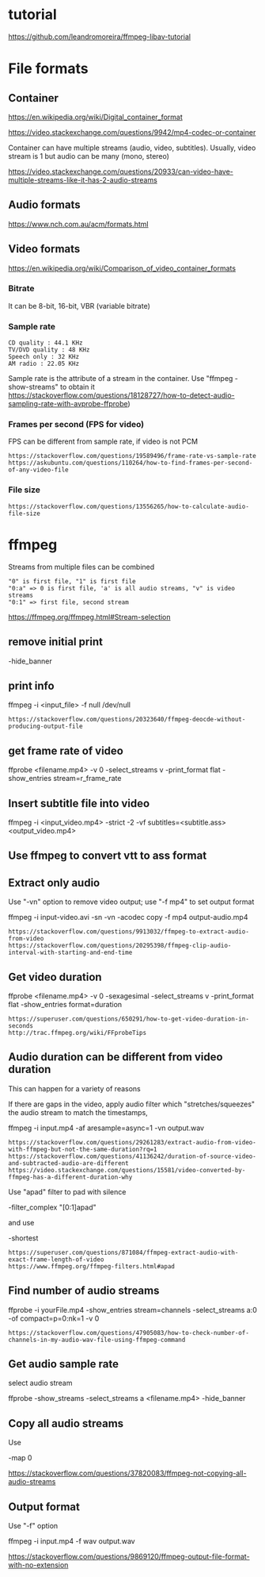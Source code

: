 
# tutorial

https://github.com/leandromoreira/ffmpeg-libav-tutorial

# File formats

## Container

https://en.wikipedia.org/wiki/Digital_container_format

https://video.stackexchange.com/questions/9942/mp4-codec-or-container

Container can have multiple streams (audio, video, subtitles).  Usually, video stream is 1 but audio can be many (mono, stereo)

https://video.stackexchange.com/questions/20933/can-video-have-multiple-streams-like-it-has-2-audio-streams

## Audio formats

https://www.nch.com.au/acm/formats.html

## Video formats

https://en.wikipedia.org/wiki/Comparison_of_video_container_formats

### Bitrate

It can be 8-bit, 16-bit, VBR (variable bitrate)

### Sample rate

    CD quality : 44.1 KHz
    TV/DVD quality : 48 KHz
    Speech only : 32 KHz
    AM radio : 22.05 KHz

Sample rate is the attribute of a stream in the container.   Use "ffmpeg -show-streams" to obtain it https://stackoverflow.com/questions/18128727/how-to-detect-audio-sampling-rate-with-avprobe-ffprobe)

 
### Frames per second (FPS for video)


FPS can be different from sample rate, if video is not PCM

    https://stackoverflow.com/questions/19589496/frame-rate-vs-sample-rate
    https://askubuntu.com/questions/110264/how-to-find-frames-per-second-of-any-video-file

### File size

    https://stackoverflow.com/questions/13556265/how-to-calculate-audio-file-size

# ffmpeg

Streams from multiple files can be combined

    "0" is first file, "1" is first file
    "0:a" => 0 is first file, 'a' is all audio streams, "v" is video streams
    "0:1" => first file, second stream

https://ffmpeg.org/ffmpeg.html#Stream-selection


## remove initial print

-hide_banner

## print info

ffmpeg -i <input_file> -f null /dev/null

    https://stackoverflow.com/questions/20323640/ffmpeg-deocde-without-producing-output-file

## get frame rate of video

ffprobe <filename.mp4> -v 0 -select_streams v -print_format flat -show_entries stream=r_frame_rate

## Insert subtitle file into video

ffmpeg -i <input_video.mp4> -strict -2 -vf subtitles=<subtitle.ass> <output_video.mp4>

## Use ffmpeg to convert vtt to ass format

## Extract only audio

Use "-vn" option to remove video output; use "-f mp4" to set output format

ffmpeg -i input-video.avi -sn -vn -acodec copy -f mp4 output-audio.mp4

    https://stackoverflow.com/questions/9913032/ffmpeg-to-extract-audio-from-video
    https://stackoverflow.com/questions/20295398/ffmpeg-clip-audio-interval-with-starting-and-end-time

## Get video duration

ffprobe <filename.mp4> -v 0 -sexagesimal -select_streams v -print_format flat -show_entries format=duration

    https://superuser.com/questions/650291/how-to-get-video-duration-in-seconds
    http://trac.ffmpeg.org/wiki/FFprobeTips

## Audio duration can be different from video duration

This can happen for a variety of reasons

If there are gaps in the video, apply audio filter which "stretches/squeezes" the audio stream to match the timestamps,

ffmpeg -i input.mp4 -af aresample=async=1 -vn output.wav

    https://stackoverflow.com/questions/29261283/extract-audio-from-video-with-ffmpeg-but-not-the-same-duration?rq=1
    https://stackoverflow.com/questions/41136242/duration-of-source-video-and-subtracted-audio-are-different
    https://video.stackexchange.com/questions/15581/video-converted-by-ffmpeg-has-a-different-duration-why

Use "apad" filter to pad with silence

 -filter_complex "[0:1]apad"

and use

 -shortest 

    https://superuser.com/questions/871084/ffmpeg-extract-audio-with-exact-frame-length-of-video
    https://www.ffmpeg.org/ffmpeg-filters.html#apad

## Find number of audio streams

ffprobe -i yourFile.mp4 -show_entries stream=channels -select_streams a:0 -of compact=p=0:nk=1 -v 0

    https://stackoverflow.com/questions/47905083/how-to-check-number-of-channels-in-my-audio-wav-file-using-ffmpeg-command

## Get audio sample rate

select audio stream

 ffprobe  -show_streams -select_streams a <filename.mp4> -hide_banner

## Copy all audio streams

Use

-map 0 

https://stackoverflow.com/questions/37820083/ffmpeg-not-copying-all-audio-streams

## Output format

Use "-f" option

ffmpeg -i input.mp4 -f wav output.wav

https://stackoverflow.com/questions/9869120/ffmpeg-output-file-format-with-no-extension
